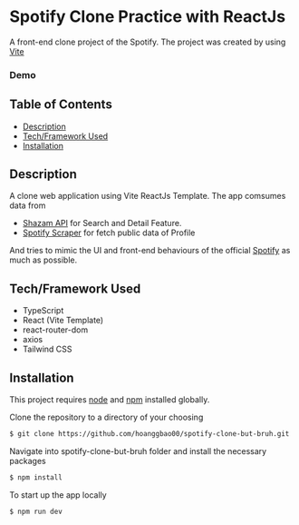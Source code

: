 # Spotify Clone Practice with ReactJs

A front-end clone project of the Spotify. The project was created by using [Vite](https://vitejs.dev/)

### Demo


## Table of Contents
- [Description](#description)
- [Tech/Framework Used](#techframework-used)
- [Installation](#installation)

## Description

A clone web application using Vite ReactJs Template. The app comsumes data from 
- [Shazam API](https://rapidapi.com/apidojo/api/shazam/) for Search and Detail Feature.
- [Spotify Scraper](https://rapidapi.com/DataFanatic/api/spotify-scraper/) for fetch public data of Profile

And tries to mimic the UI and front-end behaviours of the official [Spotify](https://open.spotify.com/) as much as possible.

## Tech/Framework Used

* TypeScript
* React (Vite Template)
* react-router-dom
* axios
* Tailwind CSS

## Installation
This project requires [node](http://nodejs.org) and [npm](https://npmjs.com) installed globally. 

Clone the repository to a directory of your choosing
```sh
$ git clone https://github.com/hoanggbao00/spotify-clone-but-bruh.git
```

Navigate into spotify-clone-but-bruh folder and install the necessary packages

```sh
$ npm install 
```

To start up the app locally
```sh
$ npm run dev 
```
